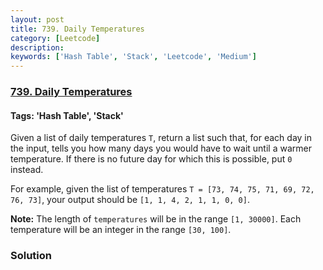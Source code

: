 ```yaml
---
layout: post
title: 739. Daily Temperatures
category: [Leetcode]
description: 
keywords: ['Hash Table', 'Stack', 'Leetcode', 'Medium']
---
```

### [739. Daily Temperatures](https://leetcode.com/problems/daily-temperatures)

#### Tags: 'Hash Table', 'Stack'

<div class="content__u3I1 question-content__JfgR"><div><p>
Given a list of daily temperatures <code>T</code>, return a list such that, for each day in the input, tells you how many days you would have to wait until a warmer temperature.  If there is no future day for which this is possible, put <code>0</code> instead.
</p><p>
For example, given the list of temperatures <code>T = [73, 74, 75, 71, 69, 72, 76, 73]</code>, your output should be <code>[1, 1, 4, 2, 1, 1, 0, 0]</code>.
</p>
<p><b>Note:</b>
The length of <code>temperatures</code> will be in the range <code>[1, 30000]</code>.
Each temperature will be an integer in the range <code>[30, 100]</code>.
</p></div></div>

### Solution
